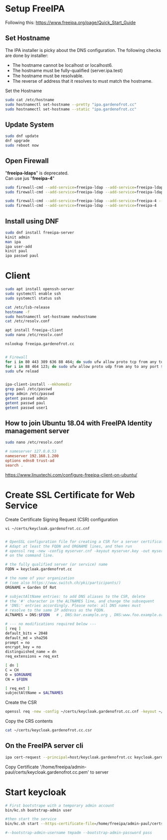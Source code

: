 # Setup FreeIPA

Following this: https://www.freeipa.org/page/Quick_Start_Guide

## Set Hostname

The IPA installer is picky about the DNS configuration. 
The following checks are done by installer:
 - The hostname cannot be localhost or localhost6.
 - The hostname must be fully-qualified (server.ipa.test)
 - The hostname must be resolvable.
 - The reverse of address that it resolves to must match the hostname.

Set the Hostname 
```bash
sudo cat /etc/hostname
sudo hostnamectl set-hostname --pretty "ipa.gardenofrot.cc"
sudo hostnamectl set-hostname --static "ipa.gardenofrot.cc"
```

## Update System
```bash
sudo dnf update
dnf upgrade
sudo reboot now
```

## Open Firewall

"**freeipa-ldaps**" is deprecated. \
Can use jus "**freeipa-4**"
``` bash
sudo firewall-cmd --add-service=freeipa-ldap --add-service=freeipa-ldaps --permanent
sudo firewall-cmd --add-service=freeipa-ldap --add-service=freeipa-ldaps

sudo firewall-cmd --add-service=freeipa-ldap --add-service=freeipa-4 --permanent
sudo firewall-cmd --add-service=freeipa-ldap --add-service=freeipa-4
```

##  Install using DNF

```bash
sudo dnf install freeipa-server
kinit admin
man ipa
ipa user-add
kinit paul
ipa passwd paul
``` 

# Client

```bash
sudo apt install openssh-server
sudo systemctl enable ssh
sudo systemctl status ssh

cat /etc/lsb-release 
hostname -f
sudo hostnamectl set-hostname newhostname
cat /etc/resolv.conf

apt install freeipa-client
sudo nano /etc/resolv.conf 

nslookup freeipa.gardenofrot.cc


# Firewall
for i in 80 443 389 636 88 464; do sudo ufw allow proto tcp from any to any port $i; done
for i in 88 464 123; do sudo ufw allow proto udp from any to any port $i; done
sudo ufw reload


ipa-client-install --mkhomedir
grep paul /etc/passwd
grep admin /etc/passwd
getent passwd admin
getent passwd paul
getent passwd user1
```

## How to join Ubuntu 18.04 with FreeIPA Identity management server

```bash
sudo nano /etc/resolv.conf
```
 
```conf
# nameserver 127.0.0.53
nameserver 192.168.1.200 
options edns0 trust-ad
search .
```

https://www.linuxtechi.com/configure-freeipa-client-on-ubuntu/







# Create SSL Certificate for Web Service

Create Certificate Signing Request (CSR) configuration

```
vi ~/certs/keycloak.gardenofrot.cc.cnf 
```

```bash

# OpenSSL configuration file for creating a CSR for a server certificate
# Adapt at least the FQDN and ORGNAME lines, and then run 
# openssl req -new -config myserver.cnf -keyout myserver.key -out myserver.csr
# on the command line.

# the fully qualified server (or service) name
FQDN = keycloak.gardenofrot.cc

# the name of your organization
# (see also https://www.switch.ch/pki/participants/)
ORGNAME = Garden Of Rot

# subjectAltName entries: to add DNS aliases to the CSR, delete
# the '#' character in the ALTNAMES line, and change the subsequent
# 'DNS:' entries accordingly. Please note: all DNS names must
# resolve to the same IP address as the FQDN.
ALTNAMES = DNS:$FQDN   # , DNS:bar.example.org , DNS:www.foo.example.org

# --- no modifications required below ---
[ req ]
default_bits = 2048
default_md = sha256
prompt = no
encrypt_key = no
distinguished_name = dn
req_extensions = req_ext

[ dn ]
C = CH
O = $ORGNAME
CN = $FQDN

[ req_ext ]
subjectAltName = $ALTNAMES

```


Create the CSR
```bash
openssl req -new -config ~/certs/keycloak.gardenofrot.cc.cnf -keyout ~/certs/keycloak.gardenofrot.cc.key -out ~/certs/keycloak.gardenofrot.cc.csr

```

Copy the CRS contents
```bash 
cat ~/certs/keycloak.gardenofrot.cc.csr
```

## On the FreeIPA server cli

```bash
ipa cert-request --principal=host/keycloak.gardenofrot.cc keycloak.gardenofrot.cc.csr
```

Copy Certificate '/home/freeipa/admin-paul/certs/keycloak.gardenofrot.cc.pem' to server

# Start keycloak
```bash
# First bootstrape with a temporary admin account
bin/kc.sh bootstrap-admin user

#then start the service
bin/kc.sh start --https-certificate-file=/home/freeipa/admin-paul/certs/keycloak.gardenofrot.cc.pem --https-certificate-key-file=/home/freeipa/admin-paul/certs/keycloak.gardenofrot.cc.key --hostname keycloak.gardenofrot.cc 

#--bootstrap-admin-username tmpadm --bootstrap-admin-password pass


```